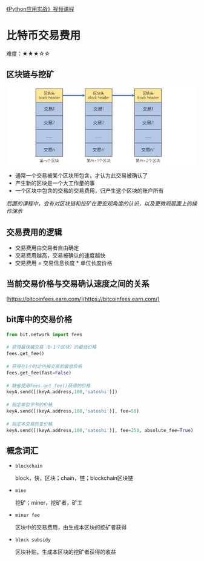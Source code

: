 [《Python应用实战》视频课程](https://study.163.com/course/courseMain.htm?courseId=1209533804&share=2&shareId=400000000624093)

# 比特币交易费用

难度：★★★☆☆

## 区块链与挖矿

![blockchain](images/blockchain.JPG)

- 通常一个交易被某个区块所包含，才认为此交易被确认了
- 产生新的区块是一个大工作量的事
- 一个区块中包含的交易的交易费用，归产生这个区块的账户所有

*后面的课程中，会有对区块链和挖矿在更宏观角度的认识，以及更微观层面上的操作演示*

## 交易费用的逻辑

- 交易费用由交易者自由确定
- 交易费用越高，交易被确认的速度越快
- 交易费用 = 交易信息长度 * 单位长度价格

## 当前交易价格与交易确认速度之间的关系

[https://bitcoinfees.earn.com/](https://bitcoinfees.earn.com/)

## bit库中的交易价格

```python
from bit.network import fees

# 获得最快被交易（0-1个区块）的最低价格
fees.get_fee()

# 获得在1小时之内被交易的最低价格
fees.get_fee(fast=False)

# 缺省使用fees.get_fee()获得的价格
keyA.send([(keyA.address,100,'satoshi')])

# 指定单位字节的价格
keyA.send([(keyA.address,100,'satoshi')], fee=50)

# 指定本交易的总价格
keyA.send([(keyA.address,100,'satoshi')], fee=250, absolute_fee=True)

```


## 概念词汇

- `blockchain`

  block，快，区块；chain，链；blockchain区块链

- `mine`

  挖矿；miner，挖矿者，矿工

- `miner fee`

  区块中的交易费用，由生成本区块的挖矿者获得

- `block subsidy`

  区块补贴，生成本区块的挖矿者获得的收益
